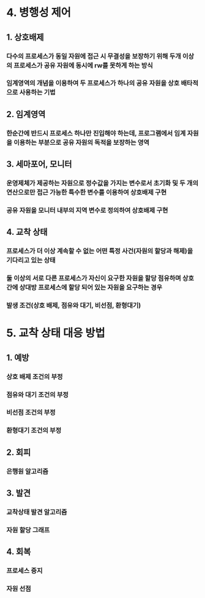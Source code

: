 # 4. 병행성 제어
## 1. 상호배제
### 다수의 프로세스가 동일 자원에 접근 시 무결성을 보장하기 위해 두개 이상의 프로세스가 공유 자원에 동시에 rw를 못하게 하는 방식
### 임계영역의 개념을 이용하여 두 프로세스가 하나의 공유 자원을 상호 배타적으로 사용하는 기법

## 2. 임계영역
### 한순간에 반드시 프로세스 하나만 진입해야 하는데, 프로그램에서 임계 자원을 이용하는 부분으로 공유 자원의 독적을 보장하는 영역
## 3. 세마포어, 모니터
### 운영제체가 제공하는 자원으로 정수값을 가지는 변수로서 초기화 및 두 개의 연산으로만 접근 가능한 특수한 변수를 이용하여 상호배제 구현
### 공유 자원을 모니터 내부의 지역 변수로 정의하여 상호배제 구현

## 4. 교착 상태
### 프로세스가 더 이상 계속할 수 없는 어떤 특정 사건(자원의 할당과 해제)을 기다리고 있는 상태
### 둘 이상의 서로 다른 프로세스가 자신이 요구한 자원을 할당 점유하며 상호 간에 상대방 프로세스에 할당 되어 있는 자원을 요구하는 경우
### 발생 조건(상호 배제, 점유와 대기, 비선점, 환형대기)
# 5. 교착 상태 대응 방법
## 1. 예방
### 상호 배제 조건의 부정
### 점유와 대기 조건의 부정
### 비선점 조건의 부정
### 환형대기 조건의 부정
## 2. 회피
### 은행원 알고리즘
## 3. 발견
### 교착상태 발견 알고리즘
### 자원 할당 그래프
## 4. 회복
### 프로세스 중지
### 자원 선점
